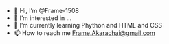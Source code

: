 - 👋 Hi, I’m @Frame-1508
- 👀 I’m interested in ...
- 🌱 I’m currently learning Phython and HTML and CSS
- 📫 How to reach me Frame.Akarachai@gmail.com

<!---
Frame-1508/Frame-1508 is a ✨ special ✨ repository because its `README.md` (this file) appears on your GitHub profile.
You can click the Preview link to take a look at your changes.
--->
